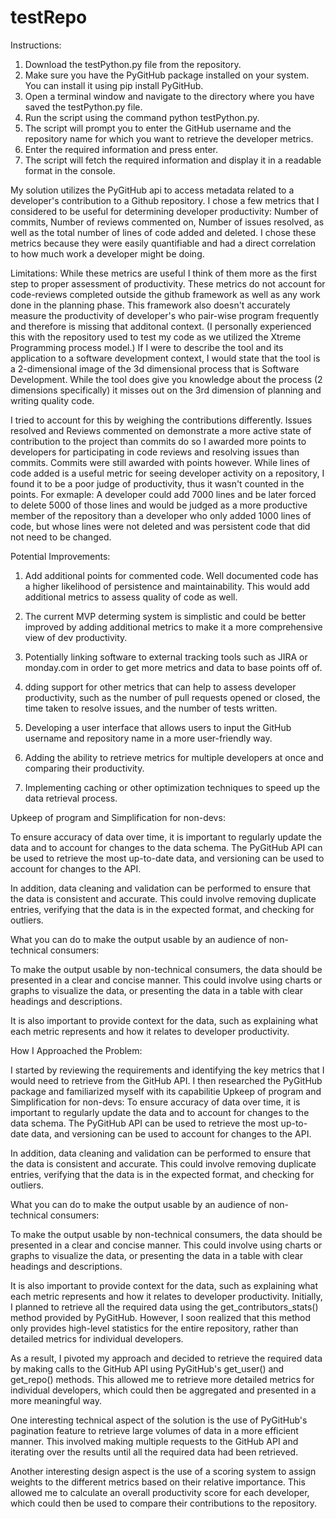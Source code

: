 # testRepo

Instructions:
1. Download the testPython.py file from the repository.
2. Make sure you have the PyGitHub package installed on your system. You can install it using pip install PyGitHub.
3. Open a terminal window and navigate to the directory where you have saved the testPython.py file.
4. Run the script using the command python testPython.py.
5. The script will prompt you to enter the GitHub username and the repository name for which you want to retrieve the developer metrics.
6. Enter the required information and press enter.
7. The script will fetch the required information and display it in a readable format in the console.

My solution utilizes the PyGitHub api to access metadata related to a developer's contribution to a Github repository. I chose a few metrics that I considered to be useful for determining developer productivity: Number of commits, Number of reviews commented on, Number of issues resolved, as well as the total number of lines of code added and deleted. I chose these metrics because they were easily quantifiable and had a direct correlation to how much work a developer might be doing. 


Limitations:
While these metrics are useful I think of them more as the first step to proper assessment of productivity. These metrics do not account for code-reviews completed outside the github framework as well as any work done in the planning phase. This framework also doesn't accurately measure the productivity of developer's who pair-wise program frequently and therefore is missing that additonal context. (I personally experienced this with the repository used to test my code as we utilized the Xtreme Programming process model.) If I were to describe the tool and its application to a software development context, I would state that the tool is a 2-dimensional image of the 3d dimensional process that is Software Development. While the tool does give you knowledge about the process (2 dimensions specifically) it misses out on the 3rd dimension of planning and writing quality code. 

I tried to account for this by weighing the contributions differently. Issues resolved and Reviews commented on demonstrate a more active state of contribution to the project than commits do so I awarded more points to developers for participating in code reviews and resolving issues than commits. Commits were still awarded with points however.  While lines of code added is a useful metric for seeing developer activity on a repository, I found it to be a poor judge of productivity, thus it wasn't counted in the points. For exmaple: A developer could add 7000 lines and be later forced to delete 5000 of those lines and would be judged as a more productive member of the repository than a developer who only added 1000 lines of code, but whose lines were not deleted and was persistent code that did not need to be changed.


Potential Improvements:


1. Add additional points for commented code. Well documented code has a higher likelihood of persistence and maintainability. This would add additional metrics to assess quality of code as well. 

2. The current MVP determing system is simplistic and could be better improved by adding additional metrics to make it a more comprehensive view of dev productivity. 

3. Potentially linking software to external tracking tools such as JIRA or monday.com in order to get more metrics and data to base points off of. 

4. dding support for other metrics that can help to assess developer productivity, such as the number of pull requests opened or closed, the time taken to resolve issues, and the number of tests written.

5. Developing a user interface that allows users to input the GitHub username and repository name in a more user-friendly way.

6. Adding the ability to retrieve metrics for multiple developers at once and comparing their productivity.

7. Implementing caching or other optimization techniques to speed up the data retrieval process.


Upkeep of program and Simplification for non-devs:

To ensure accuracy of data over time, it is important to regularly update the data and to account for changes to the data schema. The PyGitHub API can be used to retrieve the most up-to-date data, and versioning can be used to account for changes to the API.

In addition, data cleaning and validation can be performed to ensure that the data is consistent and accurate. This could involve removing duplicate entries, verifying that the data is in the expected format, and checking for outliers.

What you can do to make the output usable by an audience of non-technical consumers:

To make the output usable by non-technical consumers, the data should be presented in a clear and concise manner. This could involve using charts or graphs to visualize the data, or presenting the data in a table with clear headings and descriptions.

It is also important to provide context for the data, such as explaining what each metric represents and how it relates to developer productivity.


How I Approached the Problem:

I started by reviewing the requirements and identifying the key metrics that I would need to retrieve from the GitHub API. I then researched the PyGitHub package and familiarized myself with its capabilitie
Upkeep of program and Simplification for non-devs:
To ensure accuracy of data over time, it is important to regularly update the data and to account for changes to the data schema. The PyGitHub API can be used to retrieve the most up-to-date data, and versioning can be used to account for changes to the API.

In addition, data cleaning and validation can be performed to ensure that the data is consistent and accurate. This could involve removing duplicate entries, verifying that the data is in the expected format, and checking for outliers.

What you can do to make the output usable by an audience of non-technical consumers:

To make the output usable by non-technical consumers, the data should be presented in a clear and concise manner. This could involve using charts or graphs to visualize the data, or presenting the data in a table with clear headings and descriptions.

It is also important to provide context for the data, such as explaining what each metric represents and how it relates to developer productivity.
Initially, I planned to retrieve all the required data using the get_contributors_stats() method provided by PyGitHub. However, I soon realized that this method only provides high-level statistics for the entire repository, rather than detailed metrics for individual developers.

As a result, I pivoted my approach and decided to retrieve the required data by making calls to the GitHub API using PyGitHub's get_user() and get_repo() methods. This allowed me to retrieve more detailed metrics for individual developers, which could then be aggregated and presented in a more meaningful way.

One interesting technical aspect of the solution is the use of PyGitHub's pagination feature to retrieve large volumes of data in a more efficient manner. This involved making multiple requests to the GitHub API and iterating over the results until all the required data had been retrieved.

Another interesting design aspect is the use of a scoring system to assign weights to the different metrics based on their relative importance. This allowed me to calculate an overall productivity score for each developer, which could then be used to compare their contributions to the repository.



